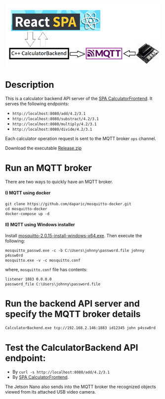 ![Alt text](diagram.png?raw=true "diagram")

# Description
This is a calculator backend API server of the [SPA CalculatorFrontend](https://github.com/daparic/CalculatorFrontend). 
It serves the following endpoints:
- `http://localhost:8080/add/4.2/3.1`
- `http://localhost:8080/substract/4.2/3.1`
- `http://localhost:8080/multiply/4.2/3.1`
- `http://localhost:8080/divide/4.2/3.1`

Each calculator operation request is sent to the MQTT broker `ops` channel. 

Download the executable [Release.zip](https://github.com/daparic/CalculatorBackend/releases/download/0.0.1/Release.zip) 

# Run an MQTT broker
There are two ways to quickly have an MQTT broker.
#### I) MQTT using docker
```
git clone https://github.com/daparic/mosquitto-docker.git
cd mosquitto-docker
docker-compose up -d
```

#### II) MQTT using Windows installer
Install [mosquitto-2.0.15-install-windows-x64.exe](https://mosquitto.org/files/binary/win64/mosquitto-2.0.15-install-windows-x64.exe). Then 
execute the following:
```
mosquitto_passwd.exe -c -b C:\Users\johnny\password.file johnny p4ssw0rd
mosquitto.exe -v -c mosquitto.conf
```

where, `mosquitto.conf` file has contents:
```
listener 1883 0.0.0.0
password_file C:\Users\johnny\password.file
```

# Run the backend API server and specify the MQTT broker details
```bash
CalculatorBackend.exe tcp://192.168.2.146:1883 id12345 john p4ssw0rd
```

# Test the CalculatorBackend API endpoint: 
- By `curl -s http://localhost:8080/add/4.2/3.1` 
- By [SPA CalculatorFrontend](https://github.com/daparic/CalculatorFrontend).

The Jetson Nano also sends into the MQTT broker the recognized objects viewed from its attached USB video camera. 
